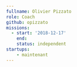 ```yaml
---
fullname: Olivier Pizzato
role: Coach
github: opizzato
missions:
  - start: '2018-12-17'
    end:
    status: independent
startups:
    - maintenant
---
```

